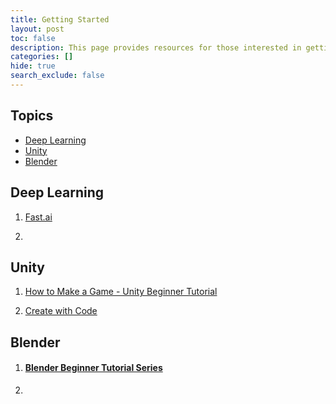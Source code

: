 ```yaml
---
title: Getting Started
layout: post
toc: false
description: This page provides resources for those interested in getting started with the topics covered in this blog. The page will be updated as new topics are covered.
categories: []
hide: true
search_exclude: false
---
```


## Topics

* [Deep Learning](#deep-learning)
* [Unity](#unity)
* [Blender](#blender)

## Deep Learning

1. [Fast.ai](https://course.fast.ai/)

   

2. 

## Unity

1. [How to Make a Game - Unity Beginner Tutorial](https://www.youtube.com/watch?v=OR0e-1UBEOU&list=PLB5_EOMkLx_VHKn4IISeNwhlDrb1948ZX&index=3)

2. [Create with Code](https://learn.unity.com/course/create-with-code)

## Blender

1. #### [Blender Beginner Tutorial Series](https://www.youtube.com/playlist?list=PLjEaoINr3zgEq0u2MzVgAaHEBt--xLB6U)

2. 

